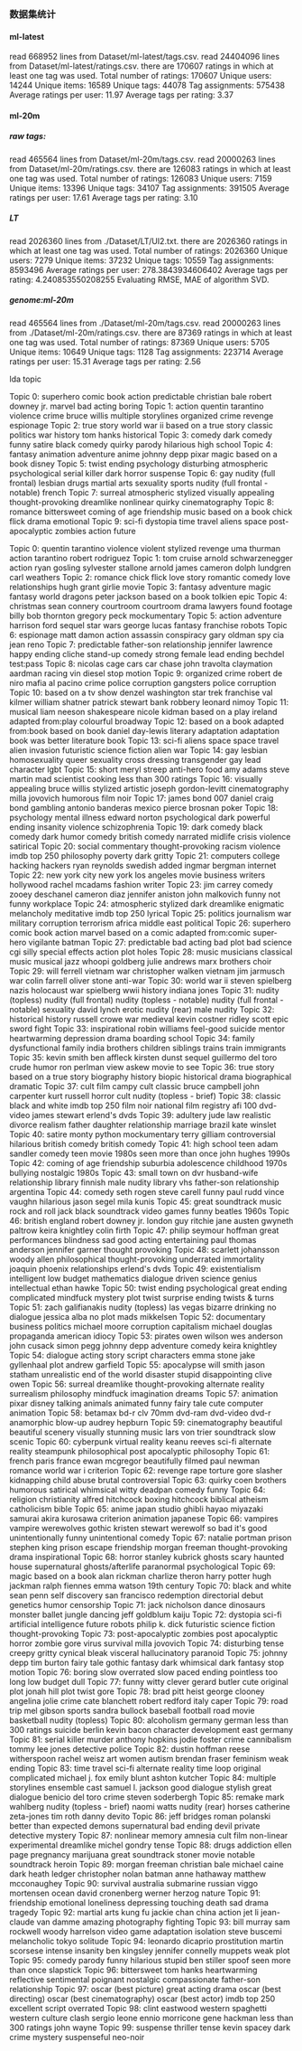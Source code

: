 ### 数据集统计

#### ml-latest

read 668952 lines from Dataset/ml-latest/tags.csv.
read 24404096 lines from Dataset/ml-latest/ratings.csv.
there are 170607 ratings in which at least one tag was used.
Total number of ratings: 170607
Unique users: 14244
Unique items: 16589
Unique tags: 44078
Tag assignments: 575438
Average ratings per user: 11.97
Average tags per rating: 3.37



#### ml-20m

##### raw tags:

read 465564 lines from Dataset/ml-20m/tags.csv.
read 20000263 lines from Dataset/ml-20m/ratings.csv.
there are 126083 ratings in which at least one tag was used.
Total number of ratings: 126083
Unique users: 7159
Unique items: 13396
Unique tags: 34107
Tag assignments: 391505
Average ratings per user: 17.61
Average tags per rating: 3.10

##### LT

read 2026360 lines from ./Dataset/LT/UI2.txt.
there are 2026360 ratings in which at least one tag was used.
Total number of ratings: 2026360
Unique users: 7279
Unique items: 37232
Unique tags: 10559
Tag assignments: 8593496
Average ratings per user: 278.3843934606402
Average tags per rating: 4.240853550208255
Evaluating RMSE, MAE of algorithm SVD.



##### genome:ml-20m

read 465564 lines from ./Dataset/ml-20m/tags.csv.
read 20000263 lines from ./Dataset/ml-20m/ratings.csv.
there are 87369 ratings in which at least one tag was used.
Total number of ratings: 87369
Unique users: 5705
Unique items: 10649
Unique tags: 1128
Tag assignments: 223714
Average ratings per user: 15.31
Average tags per rating: 2.56



lda topic 

Topic 0: superhero comic book action predictable christian bale robert downey jr. marvel bad acting boring
Topic 1: action quentin tarantino violence crime bruce willis multiple storylines organized crime revenge espionage
Topic 2: true story world war ii based on a true story classic politics war history tom hanks historical
Topic 3: comedy dark comedy funny satire black comedy quirky parody hilarious high school
Topic 4: fantasy animation adventure anime johnny depp pixar magic based on a book disney
Topic 5: twist ending psychology disturbing atmospheric psychological serial killer dark horror suspense
Topic 6: gay nudity (full frontal) lesbian drugs martial arts sexuality sports nudity (full frontal - notable) french
Topic 7: surreal atmospheric stylized visually appealing thought-provoking dreamlike nonlinear quirky cinematography
Topic 8: romance bittersweet coming of age friendship music based on a book chick flick drama emotional
Topic 9: sci-fi dystopia time travel aliens space post-apocalyptic zombies action future





Topic 0: quentin tarantino violence violent stylized revenge uma thurman action tarantino robert rodriguez
Topic 1: tom cruise arnold schwarzenegger action ryan gosling sylvester stallone arnold james cameron dolph lundgren carl weathers
Topic 2: romance chick flick love story romantic comedy love relationships hugh grant girlie movie
Topic 3: fantasy adventure magic fantasy world dragons peter jackson based on a book tolkien epic
Topic 4: christmas sean connery courtroom courtroom drama lawyers found footage billy bob thornton gregory peck mockumentary
Topic 5: action adventure harrison ford sequel star wars george lucas fantasy franchise robots
Topic 6: espionage matt damon action assassin conspiracy gary oldman spy cia jean reno
Topic 7: predictable father-son relationship jennifer lawrence happy ending cliche stand-up comedy strong female lead ending bechdel test:pass
Topic 8: nicolas cage cars car chase john travolta claymation aardman racing vin diesel stop motion
Topic 9: organized crime robert de niro mafia al pacino crime police corruption gangsters police corruption
Topic 10: based on a tv show denzel washington star trek franchise val kilmer william shatner patrick stewart bank robbery leonard nimoy
Topic 11: musical liam neeson shakespeare nicole kidman based on a play ireland adapted from:play colourful broadway
Topic 12: based on a book adapted from:book based on book daniel day-lewis literary adaptation adaptation book was better literature book
Topic 13: sci-fi aliens space space travel alien invasion futuristic science fiction alien war
Topic 14: gay lesbian homosexuality queer sexuality cross dressing transgender gay lead character lgbt
Topic 15: short meryl streep anti-hero food amy adams steve martin mad scientist cooking less than 300 ratings
Topic 16: visually appealing bruce willis stylized artistic joseph gordon-levitt cinematography milla jovovich humorous film noir
Topic 17: james bond 007 daniel craig bond gambling antonio banderas mexico pierce brosnan poker
Topic 18: psychology mental illness edward norton psychological dark powerful ending insanity violence schizophrenia
Topic 19: dark comedy black comedy dark humor comedy british comedy narrated midlife crisis violence satirical
Topic 20: social commentary thought-provoking racism violence imdb top 250 philosophy poverty dark gritty
Topic 21: computers college hacking hackers ryan reynolds swedish added ingmar bergman internet
Topic 22: new york city new york los angeles movie business writers hollywood rachel mcadams fashion writer
Topic 23: jim carrey comedy zooey deschanel cameron diaz jennifer aniston john malkovich funny not funny workplace
Topic 24: atmospheric stylized dark dreamlike enigmatic melancholy meditative imdb top 250 lyrical
Topic 25: politics journalism war military corruption terrorism africa middle east political
Topic 26: superhero comic book action marvel based on a comic adapted from:comic super-hero vigilante batman
Topic 27: predictable bad acting bad plot bad science cgi silly special effects action plot holes
Topic 28: music musicians classical music musical jazz whoopi goldberg julie andrews marx brothers choir
Topic 29: will ferrell vietnam war christopher walken vietnam jim jarmusch war colin farrell oliver stone anti-war
Topic 30: world war ii steven spielberg nazis holocaust war spielberg wwii history indiana jones
Topic 31: nudity (topless) nudity (full frontal) nudity (topless - notable) nudity (full frontal - notable) sexuality david lynch erotic nudity (rear) male nudity
Topic 32: historical history russell crowe war medieval kevin costner ridley scott epic sword fight
Topic 33: inspirational robin williams feel-good suicide mentor heartwarming depression drama boarding school
Topic 34: family dysfunctional family india brothers children siblings trains train immigrants
Topic 35: kevin smith ben affleck kirsten dunst sequel guillermo del toro crude humor ron perlman view askew movie to see
Topic 36: true story based on a true story biography history biopic historical drama biographical dramatic
Topic 37: cult film campy cult classic bruce campbell john carpenter kurt russell horror cult nudity (topless - brief)
Topic 38: classic black and white imdb top 250 film noir national film registry afi 100 dvd-video james stewart erlend's dvds
Topic 39: adultery jude law realistic divorce realism father daughter relationship marriage brazil kate winslet
Topic 40: satire monty python mockumentary terry gilliam controversial hilarious british comedy british comedy
Topic 41: high school teen adam sandler comedy teen movie 1980s seen more than once john hughes 1990s
Topic 42: coming of age friendship suburbia adolescence childhood 1970s bullying nostalgic 1980s
Topic 43: small town on dvr husband-wife relationship library finnish male nudity library vhs father-son relationship argentina
Topic 44: comedy seth rogen steve carell funny paul rudd vince vaughn hilarious jason segel mila kunis
Topic 45: great soundtrack music rock and roll jack black soundtrack video games funny beatles 1960s
Topic 46: british england robert downey jr. london guy ritchie jane austen gwyneth paltrow keira knightley colin firth
Topic 47: philip seymour hoffman great performances blindness sad good acting entertaining paul thomas anderson jennifer garner thought provoking
Topic 48: scarlett johansson woody allen philosophical thought-provoking underrated immortality joaquin phoenix relationships erlend's dvds
Topic 49: existentialism intelligent low budget mathematics dialogue driven science genius intellectual ethan hawke
Topic 50: twist ending psychological great ending complicated mindfuck mystery plot twist surprise ending twists & turns
Topic 51: zach galifianakis nudity (topless) las vegas bizarre drinking no dialogue jessica alba no plot mads mikkelsen
Topic 52: documentary business politics michael moore corruption capitalism michael douglas propaganda american idiocy
Topic 53: pirates owen wilson wes anderson john cusack simon pegg johnny depp adventure comedy keira knightley
Topic 54: dialogue acting story script characters emma stone jake gyllenhaal plot andrew garfield
Topic 55: apocalypse will smith jason statham unrealistic end of the world disaster stupid disappointing clive owen
Topic 56: surreal dreamlike thought-provoking alternate reality surrealism philosophy mindfuck imagination dreams
Topic 57: animation pixar disney talking animals animated funny fairy tale cute computer animation
Topic 58: betamax bd-r clv 70mm dvd-ram dvd-video dvd-r anamorphic blow-up audrey hepburn
Topic 59: cinematography beautiful beautiful scenery visually stunning music lars von trier soundtrack slow scenic
Topic 60: cyberpunk virtual reality keanu reeves sci-fi alternate reality steampunk philosophical post apocalyptic philosophy
Topic 61: french paris france ewan mcgregor beautifully filmed paul newman romance world war i criterion
Topic 62: revenge rape torture gore slasher kidnapping child abuse brutal controversial
Topic 63: quirky coen brothers humorous satirical whimsical witty deadpan comedy funny
Topic 64: religion christianity alfred hitchcock boxing hitchcock biblical atheism catholicism bible
Topic 65: anime japan studio ghibli hayao miyazaki samurai akira kurosawa criterion animation japanese
Topic 66: vampires vampire werewolves gothic kristen stewart werewolf so bad it's good unintentionally funny unintentional comedy
Topic 67: natalie portman prison stephen king prison escape friendship morgan freeman thought-provoking drama inspirational
Topic 68: horror stanley kubrick ghosts scary haunted house supernatural ghosts/afterlife paranormal psychological
Topic 69: magic based on a book alan rickman charlize theron harry potter hugh jackman ralph fiennes emma watson 19th century
Topic 70: black and white sean penn self discovery san francisco redemption directorial debut genetics humor censorship
Topic 71: jack nicholson dance dinosaurs monster ballet jungle dancing jeff goldblum kaiju
Topic 72: dystopia sci-fi artificial intelligence future robots philip k. dick futuristic science fiction thought-provoking
Topic 73: post-apocalyptic zombies post apocalyptic horror zombie gore virus survival milla jovovich
Topic 74: disturbing tense creepy gritty cynical bleak visceral hallucinatory paranoid
Topic 75: johnny depp tim burton fairy tale gothic fantasy dark whimsical dark fantasy stop motion
Topic 76: boring slow overrated slow paced ending pointless too long low budget dull
Topic 77: funny witty clever gerard butler cute original plot jonah hill plot twist gore
Topic 78: brad pitt heist george clooney angelina jolie crime cate blanchett robert redford italy caper
Topic 79: road trip mel gibson sports sandra bullock baseball football road movie basketball nudity (topless)
Topic 80: alcoholism germany german less than 300 ratings suicide berlin kevin bacon character development east germany
Topic 81: serial killer murder anthony hopkins jodie foster crime cannibalism tommy lee jones detective police
Topic 82: dustin hoffman reese witherspoon rachel weisz art women autism brendan fraser feminism weak ending
Topic 83: time travel sci-fi alternate reality time loop original complicated michael j. fox emily blunt ashton kutcher
Topic 84: multiple storylines ensemble cast samuel l. jackson good dialogue stylish great dialogue benicio del toro crime steven soderbergh
Topic 85: remake mark wahlberg nudity (topless - brief) naomi watts nudity (rear) horses catherine zeta-jones tim roth danny devito
Topic 86: jeff bridges roman polanski better than expected demons supernatural bad ending devil private detective mystery
Topic 87: nonlinear memory amnesia cult film non-linear experimental dreamlike michel gondry tense
Topic 88: drugs addiction ellen page pregnancy marijuana great soundtrack stoner movie notable soundtrack heroin
Topic 89: morgan freeman christian bale michael caine dark heath ledger christopher nolan batman anne hathaway matthew mcconaughey
Topic 90: survival australia submarine russian viggo mortensen ocean david cronenberg werner herzog nature
Topic 91: friendship emotional loneliness depressing touching death sad drama tragedy
Topic 92: martial arts kung fu jackie chan china action jet li jean-claude van damme amazing photography fighting
Topic 93: bill murray sam rockwell woody harrelson video game adaptation isolation steve buscemi melancholic tokyo solitude
Topic 94: leonardo dicaprio prostitution martin scorsese intense insanity ben kingsley jennifer connelly muppets weak plot
Topic 95: comedy parody funny hilarious stupid ben stiller spoof seen more than once slapstick
Topic 96: bittersweet tom hanks heartwarming reflective sentimental poignant nostalgic compassionate father-son relationship
Topic 97: oscar (best picture) great acting drama oscar (best directing) oscar (best cinematography) oscar (best actor) imdb top 250 excellent script overrated
Topic 98: clint eastwood western spaghetti western culture clash sergio leone ennio morricone gene hackman less than 300 ratings john wayne
Topic 99: suspense thriller tense kevin spacey dark crime mystery suspenseful neo-noir